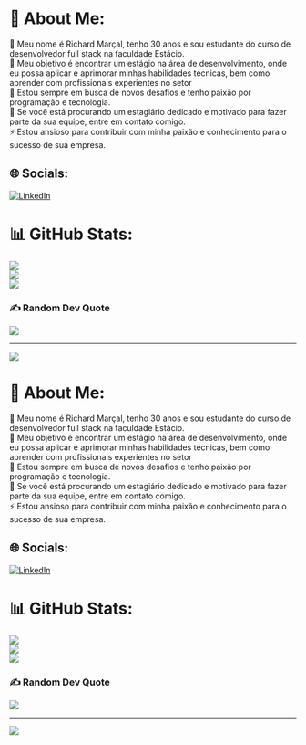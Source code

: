 # 💫 About Me:
🔭 Meu nome é Richard Marçal, tenho 30 anos e sou estudante do curso de desenvolvedor full stack na faculdade Estácio.<br>🤝 Meu objetivo é encontrar um estágio na área de desenvolvimento, onde eu possa aplicar e aprimorar minhas habilidades técnicas, bem como aprender com profissionais experientes no setor<br>🌱 Estou sempre em busca de novos desafios e tenho paixão por programação e tecnologia.<br>💬 Se você está procurando um estagiário dedicado e motivado para fazer parte da sua equipe, entre em contato comigo.<br>⚡ Estou ansioso para contribuir com minha paixão e conhecimento para o sucesso de sua empresa.


## 🌐 Socials:
[![LinkedIn](https://img.shields.io/badge/LinkedIn-%230077B5.svg?logo=linkedin&logoColor=white)](https://linkedin.com/in/https://www.linkedin.com/in/richard-andrews-mar%C3%A7al-3a05a3270/) 
# 📊 GitHub Stats:
![](https://github-readme-stats.vercel.app/api?username=Richandrews30&theme=dark&hide_border=false&include_all_commits=false&count_private=false)<br/>
![](https://github-readme-streak-stats.herokuapp.com/?user=Richandrews30&theme=dark&hide_border=false)<br/>
![](https://github-readme-stats.vercel.app/api/top-langs/?username=Richandrews30&theme=dark&hide_border=false&include_all_commits=false&count_private=false&layout=compact)

### ✍️ Random Dev Quote
![](https://quotes-github-readme.vercel.app/api?type=horizontal&theme=dark)

---
[![](https://visitcount.itsvg.in/api?id=Richandrews30&icon=0&color=0)](https://visitcount.itsvg.in)

<!-- Proudly created with GPRM ( https://gprm.itsvg.in ) -->

# 💫 About Me:
🔭 Meu nome é Richard Marçal, tenho 30 anos e sou estudante do curso de desenvolvedor full stack na faculdade Estácio.<br>🤝 Meu objetivo é encontrar um estágio na área de desenvolvimento, onde eu possa aplicar e aprimorar minhas habilidades técnicas, bem como aprender com profissionais experientes no setor<br>🌱 Estou sempre em busca de novos desafios e tenho paixão por programação e tecnologia.<br>💬 Se você está procurando um estagiário dedicado e motivado para fazer parte da sua equipe, entre em contato comigo.<br>⚡ Estou ansioso para contribuir com minha paixão e conhecimento para o sucesso de sua empresa.


## 🌐 Socials:
[![LinkedIn](https://img.shields.io/badge/LinkedIn-%230077B5.svg?logo=linkedin&logoColor=white)](https://linkedin.com/in/https://www.linkedin.com/in/richard-andrews-mar%C3%A7al-3a05a3270/) 
# 📊 GitHub Stats:
![](https://github-readme-stats.vercel.app/api?username=Richandrews30&theme=dark&hide_border=false&include_all_commits=false&count_private=false)<br/>
![](https://github-readme-streak-stats.herokuapp.com/?user=Richandrews30&theme=dark&hide_border=false)<br/>
![](https://github-readme-stats.vercel.app/api/top-langs/?username=Richandrews30&theme=dark&hide_border=false&include_all_commits=false&count_private=false&layout=compact)

### ✍️ Random Dev Quote
![](https://quotes-github-readme.vercel.app/api?type=horizontal&theme=dark)

---
[![](https://visitcount.itsvg.in/api?id=Richandrews30&icon=0&color=0)](https://visitcount.itsvg.in)

<!-- Proudly created with GPRM ( https://gprm.itsvg.in ) -->
